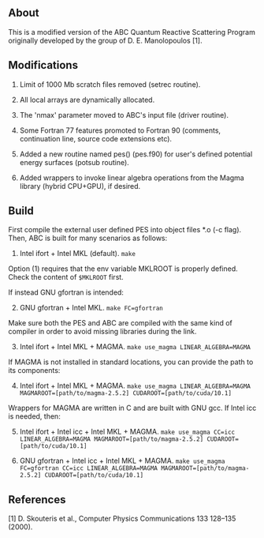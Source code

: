 About
-----

This is a modified version of the ABC Quantum Reactive Scattering Program
originally developed by the group of D. E. Manolopoulos [1].



Modifications
-------------

1) Limit of 1000 Mb scratch files removed (setrec routine).

2) All local arrays are dynamically allocated.

3) The 'nmax' parameter moved to ABC's input file (driver routine).

4) Some Fortran 77 features promoted to Fortran 90 (comments, continuation line,
source code extensions etc).

5) Added a new routine named pes() (pes.f90) for user's defined potential
energy surfaces (potsub routine).

6) Added wrappers to invoke linear algebra operations from the Magma library
(hybrid CPU+GPU), if desired.



Build
-----

First compile the external user defined PES into object files *.o (-c flag).
Then, ABC is built for many scenarios as follows:

1. Intel ifort + Intel MKL (default).
`make`

Option (1) requires that the env variable MKLROOT is properly defined. Check the
content of `$MKLROOT` first.

If instead GNU gfortran is intended:

2. GNU gfortran + Intel MKL.
`make FC=gfortran`

Make sure both the PES and ABC are compiled with the same kind of compiler in
order to avoid missing libraries during the link.

3. Intel ifort + Intel MKL + MAGMA.
`make use_magma LINEAR_ALGEBRA=MAGMA`

If MAGMA is not installed in standard locations, you can provide the path to its
components:

4. Intel ifort + Intel MKL + MAGMA.
`make use_magma LINEAR_ALGEBRA=MAGMA MAGMAROOT=[path/to/magma-2.5.2] CUDAROOT=[path/to/cuda/10.1]`

Wrappers for MAGMA are written in C and are built with GNU gcc. If Intel icc is
needed, then:

5. Intel ifort + Intel icc + Intel MKL + MAGMA.
`make use_magma CC=icc LINEAR_ALGEBRA=MAGMA MAGMAROOT=[path/to/magma-2.5.2] CUDAROOT=[path/to/cuda/10.1]`

6. GNU gfortran + Intel icc + Intel MKL + MAGMA.
`make use_magma FC=gfortran CC=icc LINEAR_ALGEBRA=MAGMA MAGMAROOT=[path/to/magma-2.5.2] CUDAROOT=[path/to/cuda/10.1]`



References
----------

[1] D. Skouteris et al., Computer Physics Communications 133 128–135 (2000).
